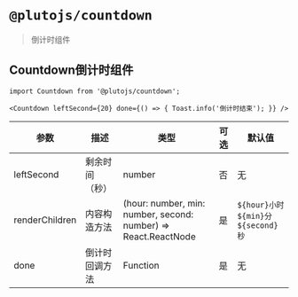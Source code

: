 # `@plutojs/countdown`

> 倒计时组件

## Countdown倒计时组件

```
import Countdown from '@plutojs/countdown';

<Countdown leftSecond={20} done={() => { Toast.info('倒计时结束'); }} />
```
| 参数 | 描述 | 类型 | 可选 | 默认值 |
| ---- | ---- | ---- | ---- | ---- |
| leftSecond | 剩余时间（秒） | number | 否 | 无 |
| renderChildren | 内容构造方法 | (hour: number, min: number, second: number) => React.ReactNode | 是 | `${hour}小时${min}分${second}秒` |
| done | 倒计时回调方法 | Function | 是 | 无 |
